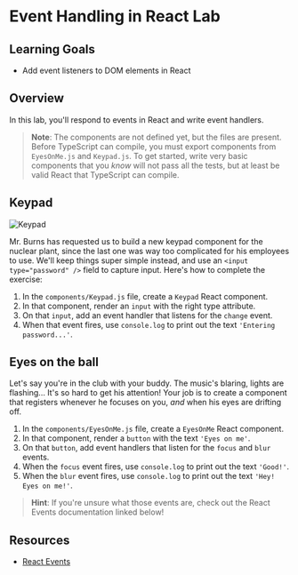 # Event Handling in React Lab

## Learning Goals

- Add event listeners to DOM elements in React

## Overview

In this lab, you'll respond to events in React and write event handlers.

> **Note**: The components are not defined yet, but the files are present.
> Before TypeScript can compile, you must export components from `EyesOnMe.js` and
> `Keypad.js`. To get started, write very basic components that you _know_ will
> not pass all the tests, but at least be valid React that TypeScript can compile.

## Keypad

![Keypad](https://media.giphy.com/media/3o6MbdTboTFWOUsLkc/giphy.gif)

Mr. Burns has requested us to build a new keypad component for the nuclear
plant, since the last one was way too complicated for his employees to use.
We'll keep things super simple instead, and use an `<input type="password" />`
field to capture input. Here's how to complete the exercise:

1. In the `components/Keypad.js` file, create a `Keypad` React component.
2. In that component, render an `input` with the right type attribute.
3. On that `input`, add an event handler that listens for the `change` event.
4. When that event fires, use `console.log` to print out the text `'Entering password...'`.

## Eyes on the ball

Let's say you're in the club with your buddy. The music's blaring, lights are
flashing... It's so hard to get his attention! Your job is to create a component
that registers whenever he focuses on you, _and_ when his eyes are drifting off.

1. In the `components/EyesOnMe.js` file, create a `EyesOnMe` React component.
2. In that component, render a `button` with the text `'Eyes on me'`.
3. On that `button`, add event handlers that listen for the `focus` and `blur` events.
4. When the `focus` event fires, use `console.log` to print out the text `'Good!'`.
5. When the `blur` event fires, use `console.log` to print out the text `'Hey! Eyes on me!'`.

> **Hint**: If you're unsure what those events are, check out the React Events 
> documentation linked below! 

## Resources

- [React Events](https://reactjs.org/docs/events.html)
